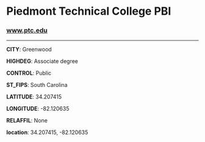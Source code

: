 # Piedmont Technical College PBI
### www.ptc.edu
---
**CITY**: Greenwood

**HIGHDEG**: Associate degree

**CONTROL**: Public

**ST_FIPS**: South Carolina

**LATITUDE**: 34.207415

**LONGITUDE**: -82.120635

**RELAFFIL**: None

**location**: 34.207415, -82.120635